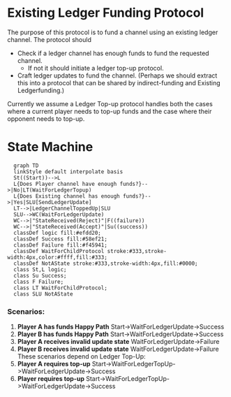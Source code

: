 # Existing Ledger Funding Protocol

The purpose of this protocol is to fund a channel using an existing ledger channel. The protocol should

- Check if a ledger channel has enough funds to fund the requested channel.
  - If not it should initiate a ledger top-up protocol.
- Craft ledger updates to fund the channel. (Perhaps we should extract this into a protocol that can be shared by indirect-funding and Existing Ledgerfunding.)

Currently we assume a Ledger Top-up protocol handles both the cases where a current player needs to top-up funds and the case where their opponent needs to top-up.

# State Machine

```mermaid
  graph TD
  linkStyle default interpolate basis
  St((Start))-->L
  L{Does Player channel have enough funds?}-->|No|LT(WaitForLedgerTopup)
  L{Does Existing channel has enough funds?}-->|Yes|SLU[SendLedgerUpdate]
  LT-->|LedgerChannelToppedUp|SLU
  SLU-->WC(WaitForLedgerUpdate)
  WC-->|"StateReceived(Reject)"|F((failure))
  WC-->|"StateReceived(Accept)"|Su((success))
  classDef logic fill:#efdd20;
  classDef Success fill:#58ef21;
  classDef Failure fill:#f45941;
  classDef WaitForChildProtocol stroke:#333,stroke-width:4px,color:#ffff,fill:#333;
  classDef NotAState stroke:#333,stroke-width:4px,fill:#0000;
  class St,L logic;
  class Su Success;
  class F Failure;
  class LT WaitForChildProtocol;
  class SLU NotAState
```

### Scenarios:

1. **Player A has funds Happy Path** Start->WaitForLedgerUpdate->Success
2. **Player B has funds Happy Path** Start->WaitForLedgerUpdate->Success
3. **Player A receives invalid update state** WaitForLedgerUpdate->Failure
4. **Player B receives invalid update state** WaitForLedgerUpdate->Failure
   These scenarios depend on Ledger Top-Up:
5. **Player A requires top-up** Start->WaitForLedgerTopUp->WaitForLedgerUpdate->Success
6. **Player requires top-up** Start->WaitForLedgerTopUp->WaitForLedgerUpdate->Success
